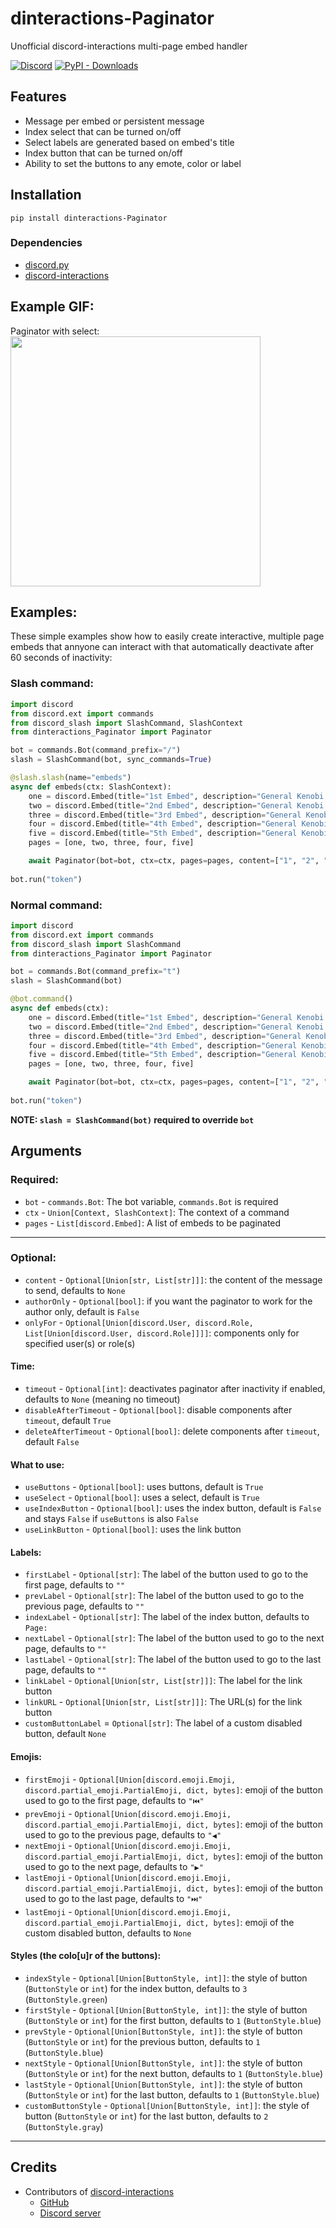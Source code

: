 # dinteractions-Paginator
Unofficial discord-interactions multi-page embed handler

[![Discord](https://img.shields.io/discord/859508565101248582?color=blue&label=discord&style=for-the-badge)](https://discord.gg/UYCaSsMewk) [![PyPI - Downloads](https://img.shields.io/pypi/dm/dinteractions-Paginator?color=blue&style=for-the-badge)](https://pypi.org/project/dinteractions-Paginator/)
## Features
- Message per embed or persistent message
- Index select that can be turned on/off
- Select labels are generated based on embed's title
- Index button that can be turned on/off
- Ability to set the buttons to any emote, color or label

## Installation
```
pip install dinteractions-Paginator
```

### Dependencies
- [discord.py](https://pypi.org/project/discord.py/)
- [discord-interactions](https://pypi.org/project/discord-interactions/)

## Example GIF:
<div align="left">
    Paginator with select:<br>
    <img src="https://cdn.discordapp.com/attachments/871853650568417310/873731782514728980/o8YSi1nzvT.gif" height="400">
<div>

## Examples:
These simple examples show how to easily create interactive, multiple page embeds that annyone can interact with that automatically deactivate after 60 seconds of inactivity:

### Slash command:
```py
import discord
from discord.ext import commands
from discord_slash import SlashCommand, SlashContext
from dinteractions_Paginator import Paginator

bot = commands.Bot(command_prefix="/")
slash = SlashCommand(bot, sync_commands=True)

@slash.slash(name="embeds")
async def embeds(ctx: SlashContext):
    one = discord.Embed(title="1st Embed", description="General Kenobi!", color=discord.Color.red())
    two = discord.Embed(title="2nd Embed", description="General Kenobi!", color=discord.Color.orange())
    three = discord.Embed(title="3rd Embed", description="General Kenobi!", color=discord.Color.gold())
    four = discord.Embed(title="4th Embed", description="General Kenobi!", color=discord.Color.green())
    five = discord.Embed(title="5th Embed", description="General Kenobi!", color=discord.Color.blue())
    pages = [one, two, three, four, five]

    await Paginator(bot=bot, ctx=ctx, pages=pages, content=["1", "2", "3", "4", "5"], timeout=60)
 
bot.run("token")
```

### Normal command:
```py
import discord
from discord.ext import commands
from discord_slash import SlashCommand
from dinteractions_Paginator import Paginator

bot = commands.Bot(command_prefix="t")
slash = SlashCommand(bot)

@bot.command()
async def embeds(ctx):
    one = discord.Embed(title="1st Embed", description="General Kenobi!", color=discord.Color.red())
    two = discord.Embed(title="2nd Embed", description="General Kenobi!", color=discord.Color.orange())
    three = discord.Embed(title="3rd Embed", description="General Kenobi!", color=discord.Color.gold())
    four = discord.Embed(title="4th Embed", description="General Kenobi!", color=discord.Color.green())
    five = discord.Embed(title="5th Embed", description="General Kenobi!", color=discord.Color.blue())
    pages = [one, two, three, four, five]

    await Paginator(bot=bot, ctx=ctx, pages=pages, content=["1", "2", "3", "4", "5"], timeout=60)
 
bot.run("token")
```
**NOTE: `slash = SlashCommand(bot)` required to override `bot`**

## Arguments

### Required:
- `bot` - `commands.Bot`: The bot variable, `commands.Bot` is required
- `ctx` - `Union[Context, SlashContext]`: The context of a command
- `pages` - `List[discord.Embed]`: A list of embeds to be paginated
----------------------------------------
### Optional:
- `content` - `Optional[Union[str, List[str]]]`: the content of the message to send, defaults to `None`
- `authorOnly` - `Optional[bool]`: if you want the paginator to work for the author only, default is `False`
- `onlyFor` - `Optional[Union[discord.User, discord.Role, List[Union[discord.User, discord.Role]]]]`: components only for specified user(s) or role(s)

#### Time:
- `timeout` - `Optional[int]`: deactivates paginator after inactivity if enabled, defaults to `None` (meaning no timeout)
- `disableAfterTimeout` - `Optional[bool]`: disable components after `timeout`, default `True`
- `deleteAfterTimeout` - `Optional[bool]`: delete components after `timeout`, default `False`

#### What to use:
- `useButtons` - `Optional[bool]`: uses buttons, default is `True`
- `useSelect` - `Optional[bool]`: uses a select, default is `True`
- `useIndexButton` - `Optional[bool]`: uses the index button, default is `False` and stays `False` if `useButtons` is also `False`
- `useLinkButton` - `Optional[bool]`: uses the link button

#### Labels:
- `firstLabel` - `Optional[str]`: The label of the button used to go to the first page, defaults to `""`
- `prevLabel` - `Optional[str]`: The label of the button used to go to the previous page, defaults to `""`
- `indexLabel` - `Optional[str]`: The label of the index button, defaults to `Page:`
- `nextLabel` - `Optional[str]`: The label of the button used to go to the next page, defaults to `""`
- `lastLabel` - `Optional[str]`: The label of the button used to go to the last page, defaults to `""`
- `linkLabel` - `Optional[Union[str, List[str]]]`: The label for the link button
- `linkURL` - `Optional[Union[str, List[str]]]`: The URL(s) for the link button
- `customButtonLabel` = `Optional[str]`: The label of a custom disabled button, default `None`

#### Emojis:
- `firstEmoji` - `Optional[Union[discord.emoji.Emoji, discord.partial_emoji.PartialEmoji, dict, bytes]`: emoji of the button used to go to the first page, defaults to `"⏮️"`
- `prevEmoji` - `Optional[Union[discord.emoji.Emoji, discord.partial_emoji.PartialEmoji, dict, bytes]`: emoji of the button used to go to the previous page, defaults to `"◀"`
- `nextEmoji` - `Optional[Union[discord.emoji.Emoji, discord.partial_emoji.PartialEmoji, dict, bytes]`: emoji of the button used to go to the next page, defaults to `"▶"`
- `lastEmoji` - `Optional[Union[discord.emoji.Emoji, discord.partial_emoji.PartialEmoji, dict, bytes]`: emoji of the button used to go to the last page, defaults to `"⏭️"`
- `lastEmoji` - `Optional[Union[discord.emoji.Emoji, discord.partial_emoji.PartialEmoji, dict, bytes]`: emoji of the custom disabled button, defaults to `None`

#### Styles (the colo[u]r of the buttons):
- `indexStyle` - `Optional[Union[ButtonStyle, int]]`: the style of button (`ButtonStyle` or `int`) for the index button, defaults to `3` (`ButtonStyle.green`)
- `firstStyle` - `Optional[Union[ButtonStyle, int]]`: the style of button (`ButtonStyle` or `int`) for the first button, defaults to `1` (`ButtonStyle.blue`)
- `prevStyle` - `Optional[Union[ButtonStyle, int]]`: the style of button (`ButtonStyle` or `int`) for the previous button, defaults to `1` (`ButtonStyle.blue`)
- `nextStyle` - `Optional[Union[ButtonStyle, int]]`: the style of button (`ButtonStyle` or `int`) for the next button, defaults to `1` (`ButtonStyle.blue`)
- `lastStyle` - `Optional[Union[ButtonStyle, int]]`: the style of button (`ButtonStyle` or `int`) for the last button, defaults to `1` (`ButtonStyle.blue`)
- `customButtonStyle` - `Optional[Union[ButtonStyle, int]]`: the style of button (`ButtonStyle` or `int`) for the last button, defaults to `2` (`ButtonStyle.gray`)
---------------------------------

## Credits
- Contributors of [discord-interactions](https://pypi.org/project/discord-py-slash-command/)
    - [GitHub](https://github.com/discord-py-slash-commands/discord-py-interactions)
    - [Discord server](https://discord.gg/KkgMBVuEkx)
